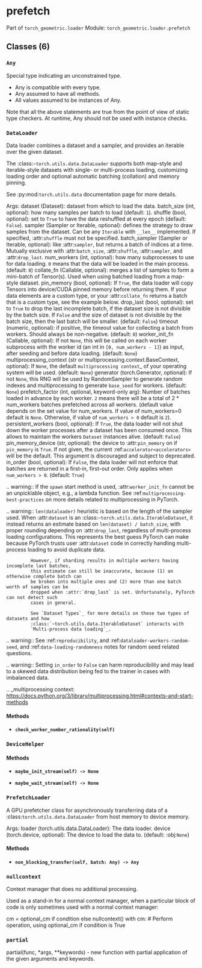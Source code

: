 # prefetch

Part of `torch_geometric.loader`
Module: `torch_geometric.loader.prefetch`

## Classes (6)

### `Any`

Special type indicating an unconstrained type.

- Any is compatible with every type.
- Any assumed to have all methods.
- All values assumed to be instances of Any.

Note that all the above statements are true from the point of view of
static type checkers. At runtime, Any should not be used with instance
checks.

### `DataLoader`

Data loader combines a dataset and a sampler, and provides an iterable over the given dataset.

The :class:`~torch.utils.data.DataLoader` supports both map-style and
iterable-style datasets with single- or multi-process loading, customizing
loading order and optional automatic batching (collation) and memory pinning.

See :py:mod:`torch.utils.data` documentation page for more details.

Args:
    dataset (Dataset): dataset from which to load the data.
    batch_size (int, optional): how many samples per batch to load
        (default: ``1``).
    shuffle (bool, optional): set to ``True`` to have the data reshuffled
        at every epoch (default: ``False``).
    sampler (Sampler or Iterable, optional): defines the strategy to draw
        samples from the dataset. Can be any ``Iterable`` with ``__len__``
        implemented. If specified, :attr:`shuffle` must not be specified.
    batch_sampler (Sampler or Iterable, optional): like :attr:`sampler`, but
        returns a batch of indices at a time. Mutually exclusive with
        :attr:`batch_size`, :attr:`shuffle`, :attr:`sampler`,
        and :attr:`drop_last`.
    num_workers (int, optional): how many subprocesses to use for data
        loading. ``0`` means that the data will be loaded in the main process.
        (default: ``0``)
    collate_fn (Callable, optional): merges a list of samples to form a
        mini-batch of Tensor(s).  Used when using batched loading from a
        map-style dataset.
    pin_memory (bool, optional): If ``True``, the data loader will copy Tensors
        into device/CUDA pinned memory before returning them.  If your data elements
        are a custom type, or your :attr:`collate_fn` returns a batch that is a custom type,
        see the example below.
    drop_last (bool, optional): set to ``True`` to drop the last incomplete batch,
        if the dataset size is not divisible by the batch size. If ``False`` and
        the size of dataset is not divisible by the batch size, then the last batch
        will be smaller. (default: ``False``)
    timeout (numeric, optional): if positive, the timeout value for collecting a batch
        from workers. Should always be non-negative. (default: ``0``)
    worker_init_fn (Callable, optional): If not ``None``, this will be called on each
        worker subprocess with the worker id (an int in ``[0, num_workers - 1]``) as
        input, after seeding and before data loading. (default: ``None``)
    multiprocessing_context (str or multiprocessing.context.BaseContext, optional): If
        ``None``, the default `multiprocessing context`_ of your operating system will
        be used. (default: ``None``)
    generator (torch.Generator, optional): If not ``None``, this RNG will be used
        by RandomSampler to generate random indexes and multiprocessing to generate
        ``base_seed`` for workers. (default: ``None``)
    prefetch_factor (int, optional, keyword-only arg): Number of batches loaded
        in advance by each worker. ``2`` means there will be a total of
        2 * num_workers batches prefetched across all workers. (default value depends
        on the set value for num_workers. If value of num_workers=0 default is ``None``.
        Otherwise, if value of ``num_workers > 0`` default is ``2``).
    persistent_workers (bool, optional): If ``True``, the data loader will not shut down
        the worker processes after a dataset has been consumed once. This allows to
        maintain the workers `Dataset` instances alive. (default: ``False``)
    pin_memory_device (str, optional): the device to :attr:`pin_memory` on if ``pin_memory`` is
        ``True``. If not given, the current :ref:`accelerator<accelerators>` will be the
        default. This argument is discouraged and subject to deprecated.
    in_order (bool, optional): If ``False``, the data loader will not enforce that batches
        are returned in a first-in, first-out order. Only applies when ``num_workers > 0``. (default: ``True``)


.. warning:: If the ``spawn`` start method is used, :attr:`worker_init_fn`
             cannot be an unpicklable object, e.g., a lambda function. See
             :ref:`multiprocessing-best-practices` on more details related
             to multiprocessing in PyTorch.

.. warning:: ``len(dataloader)`` heuristic is based on the length of the sampler used.
             When :attr:`dataset` is an :class:`~torch.utils.data.IterableDataset`,
             it instead returns an estimate based on ``len(dataset) / batch_size``, with proper
             rounding depending on :attr:`drop_last`, regardless of multi-process loading
             configurations. This represents the best guess PyTorch can make because PyTorch
             trusts user :attr:`dataset` code in correctly handling multi-process
             loading to avoid duplicate data.

             However, if sharding results in multiple workers having incomplete last batches,
             this estimate can still be inaccurate, because (1) an otherwise complete batch can
             be broken into multiple ones and (2) more than one batch worth of samples can be
             dropped when :attr:`drop_last` is set. Unfortunately, PyTorch can not detect such
             cases in general.

             See `Dataset Types`_ for more details on these two types of datasets and how
             :class:`~torch.utils.data.IterableDataset` interacts with
             `Multi-process data loading`_.

.. warning:: See :ref:`reproducibility`, and :ref:`dataloader-workers-random-seed`, and
             :ref:`data-loading-randomness` notes for random seed related questions.

.. warning:: Setting `in_order` to `False` can harm reproducibility and may lead to a skewed data
             distribution being fed to the trainer in cases with imbalanced data.

.. _multiprocessing context:
    https://docs.python.org/3/library/multiprocessing.html#contexts-and-start-methods

#### Methods

- **`check_worker_number_rationality(self)`**

### `DeviceHelper`

#### Methods

- **`maybe_init_stream(self) -> None`**

- **`maybe_wait_stream(self) -> None`**

### `PrefetchLoader`

A GPU prefetcher class for asynchronously transferring data of a
:class:`torch.utils.data.DataLoader` from host memory to device memory.

Args:
    loader (torch.utils.data.DataLoader): The data loader.
    device (torch.device, optional): The device to load the data to.
        (default: :obj:`None`)

#### Methods

- **`non_blocking_transfer(self, batch: Any) -> Any`**

### `nullcontext`

Context manager that does no additional processing.

Used as a stand-in for a normal context manager, when a particular
block of code is only sometimes used with a normal context manager:

cm = optional_cm if condition else nullcontext()
with cm:
    # Perform operation, using optional_cm if condition is True

### `partial`

partial(func, *args, **keywords) - new function with partial application
of the given arguments and keywords.
